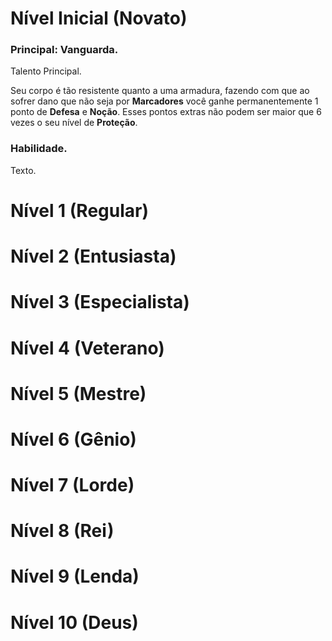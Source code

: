 # Nível Inicial (Novato)

### Principal: Vanguarda.

Talento Principal.

Seu corpo é tão resistente quanto a uma armadura, fazendo com que ao sofrer dano que não seja por **Marcadores** você ganhe permanentemente 1 ponto de **Defesa** e **Noção**. Esses pontos extras não podem ser maior que 6 vezes o seu nível de **Proteção**.

### Habilidade.

Texto.

# Nível 1 (Regular)

# Nível 2 (Entusiasta)

# Nível 3 (Especialista)

# Nível 4 (Veterano)

# Nível 5 (Mestre)

# Nível 6 (Gênio)

# Nível 7 (Lorde)

# Nível 8 (Rei)

# Nível 9 (Lenda)

# Nível 10 (Deus)